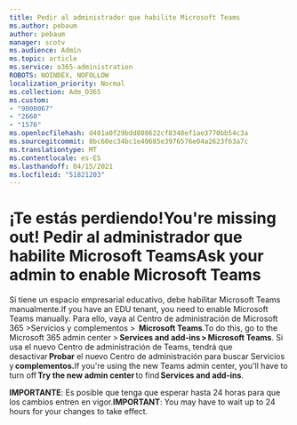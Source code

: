 ```yaml
---
title: Pedir al administrador que habilite Microsoft Teams
ms.author: pebaum
author: pebaum
manager: scotv
ms.audience: Admin
ms.topic: article
ms.service: o365-administration
ROBOTS: NOINDEX, NOFOLLOW
localization_priority: Normal
ms.collection: Adm_O365
ms.custom:
- "9000067"
- "2660"
- "1576"
ms.openlocfilehash: d401a0f29bdd808622cf8348ef1ae3770bb54c3a
ms.sourcegitcommit: 8bc60ec34bc1e40685e3976576e04a2623f63a7c
ms.translationtype: MT
ms.contentlocale: es-ES
ms.lasthandoff: 04/15/2021
ms.locfileid: "51821203"
---
```

# <a name="youre-missing-out-ask-your-admin-to-enable-microsoft-teams"></a><span data-ttu-id="b5e6c-102">¡Te estás perdiendo!</span><span class="sxs-lookup"><span data-stu-id="b5e6c-102">You're missing out!</span></span> <span data-ttu-id="b5e6c-103">Pedir al administrador que habilite Microsoft Teams</span><span class="sxs-lookup"><span data-stu-id="b5e6c-103">Ask your admin to enable Microsoft Teams</span></span>

<span data-ttu-id="b5e6c-104">Si tiene un espacio empresarial educativo, debe habilitar Microsoft Teams manualmente.</span><span class="sxs-lookup"><span data-stu-id="b5e6c-104">If you have an EDU tenant, you need to enable Microsoft Teams manually.</span></span> <span data-ttu-id="b5e6c-105">Para ello, vaya al Centro de administración de Microsoft 365 >Servicios y complementos >  **Microsoft Teams**.</span><span class="sxs-lookup"><span data-stu-id="b5e6c-105">To do this, go to the Microsoft 365 admin center > **Services and add-ins > Microsoft Teams**.</span></span> <span data-ttu-id="b5e6c-106">Si usa el nuevo Centro de administración de Teams, tendrá que desactivar **Probar** el nuevo Centro de administración para buscar Servicios   y **complementos.**</span><span class="sxs-lookup"><span data-stu-id="b5e6c-106">If you're using the new Teams admin center, you'll have to turn off **Try the new admin center** to find **Services and add-ins**.</span></span> 

<span data-ttu-id="b5e6c-107">**IMPORTANTE**: Es posible que tenga que esperar hasta 24 horas para que los cambios entren en vigor.</span><span class="sxs-lookup"><span data-stu-id="b5e6c-107">**IMPORTANT**: You may have to wait up to 24 hours for your changes to take effect.</span></span>
